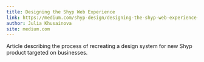 ```yaml
---
title: Designing the Shyp Web Experience
link: https://medium.com/shyp-design/designing-the-shyp-web-experience-1046f1b8070e
author: Julia Khusainova
site: medium.com
---
```


Article describing the process of recreating a design system for new Shyp product targeted on businesses.

